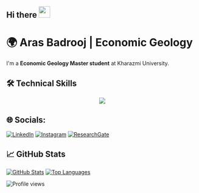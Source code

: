 ## Hi there <img src="https://raw.githubusercontent.com/aemmadi/aemmadi/master/wave.gif" width="30"> 

# 🌍 **Aras Badrooj** | Economic Geology

I'm a **Economic Geology Master student** at Kharazmi University.

## 🛠 Technical Skills

<p align="center">
  <a href="https://skillicons.dev">
    <img src="https://skillicons.dev/icons?i=py,r,julia,matlab,anaconda,latex,arch,linux,ubuntu,markdown&theme=light&perline=5" />
  </a>
</p>


## 🌐 Socials:

[![LinkedIn](https://img.shields.io/badge/-LinkedIn-0A66C2?logo=linkedin&logoColor=white)](https://linkedin.com/in/arasbadrooj)
[![Instagram](https://img.shields.io/badge/Instagram-%23E4405F.svg?logo=Instagram&logoColor=white)](https://www.instagram.com/arasbadrooj/)
[![ResearchGate](https://img.shields.io/badge/ResearchGate-Profile-00A4CC?logo=researchgate&logoColor=white)](https://www.researchgate.net/profile/Aras-Badrooj)

## 📈 GitHub Stats
[![GitHub Stats](https://github-readme-stats.vercel.app/api?username=aradfarahani&show_icons=true&theme=auto&hide_border=true)](https://github.com/arasbadrooj) [![Top Languages](https://github-readme-stats.vercel.app/api/top-langs/?username=aradfarahani&layout=compact&theme=auto&hide_border=true)](https://github.com/arasbadrooj)

![Profile views](https://komarev.com/ghpvc/?username=arasbadrooj)
